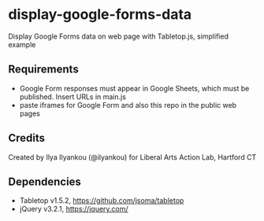 # display-google-forms-data
Display Google Forms data on web page with Tabletop.js, simplified example

## Requirements
- Google Form responses must appear in Google Sheets, which must be published. Insert URLs in main.js
- paste iframes for Google Form and also this repo in the public web pages

## Credits
Created by Ilya Ilyankou (@ilyankou) for Liberal Arts Action Lab, Hartford CT

## Dependencies
- Tabletop v1.5.2, https://github.com/jsoma/tabletop
- jQuery v3.2.1, https://jquery.com/
